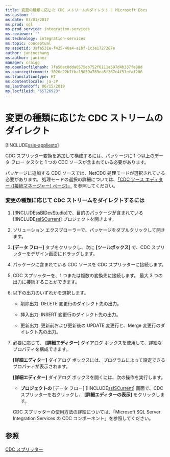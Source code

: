 ```yaml
---
title: 変更の種類に応じた CDC ストリームのダイレクト | Microsoft Docs
ms.custom: ''
ms.date: 03/01/2017
ms.prod: sql
ms.prod_service: integration-services
ms.reviewer: ''
ms.technology: integration-services
ms.topic: conceptual
ms.assetid: 3afa531e-f425-40a4-a1bf-1c3e1727287e
author: janinezhang
ms.author: janinez
manager: craigg
ms.openlocfilehash: 7fa50ac8dda0575eb752f0111a597d4b337fe88d
ms.sourcegitcommit: 3026c22b7fba19059a769ea5f367c4f51efaf286
ms.translationtype: HT
ms.contentlocale: ja-JP
ms.lasthandoff: 06/15/2019
ms.locfileid: "65726923"
---
```

# <a name="direct-the-cdc-stream-according-to-the-type-of-change"></a>変更の種類に応じた CDC ストリームのダイレクト

[!INCLUDE[ssis-appliesto](../../includes/ssis-appliesto-ssvrpluslinux-asdb-asdw-xxx.md)]


  CDC スプリッター変換を追加して構成するには、パッケージに 1 つ以上のデータ フロー タスクと 1 つの CDC ソースが含まれている必要があります。  
  
 パッケージに追加する CDC ソースでは、NetCDC 処理モードが選択されている必要があります。 処理モードの選択の詳細については、[「CDC ソース エディター ([接続マネージャー] ページ)」](../../integration-services/data-flow/cdc-source-editor-connection-manager-page.md) を参照してください。  
  
### <a name="to-direct-the-cdc-stream-according-to-the-type-of-change"></a>変更の種類に応じて CDC ストリームをダイレクトするには  
  
1.  [!INCLUDE[ssBIDevStudio](../../includes/ssbidevstudio-md.md)]で、目的のパッケージが含まれている [!INCLUDE[ssISCurrent](../../includes/ssiscurrent-md.md)] プロジェクトを開きます。  
  
2.  ソリューション エクスプローラーで、パッケージをダブルクリックして開きます。  
  
3.  **[データ フロー]** タブをクリックし、次に **[ツールボックス]** で、CDC スプリッターをデザイン画面にドラッグします。  
  
4.  パッケージに含まれている CDC ソースを CDC スプリッターに接続します。  
  
5.  CDC スプリッターを、1 つまたは複数の変換先に接続します。 最大 3 つの出力に接続することができます。  
  
6.  以下の出力のいずれかを選択します。  
  
    -   削除出力: DELETE 変更行のダイレクト先の出力。  
  
    -   挿入出力: INSERT 変更行のダイレクト先の出力。  
  
    -   更新出力: 更新前および更新後の UPDATE 変更行と、Merge 変更行のダイレクト先の出力。  
  
7.  必要に応じて、 **[詳細エディター]** ダイアログ ボックスを使用して、詳細なプロパティを構成できます。  
  
     **[詳細エディター]** ダイアログ ボックスには、プログラムによって設定できるプロパティが表示されます。  
  
     **[詳細エディター]** ダイアログ ボックスを開くには、次の操作を実行します。  
  
    -   **プロジェクトの** [データ フロー] [!INCLUDE[ssISCurrent](../../includes/ssiscurrent-md.md)] 画面で、CDC スプリッターを右クリックし、 **[詳細エディターの表示]** をクリックします。  
  
     CDC スプリッターの使用方法の詳細については、「Microsoft SQL Server Integration Services の CDC コンポーネント」を参照してください。  
  
## <a name="see-also"></a>参照  
 [CDC スプリッター](../../integration-services/data-flow/cdc-splitter.md)  
  
  

